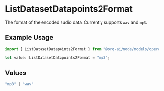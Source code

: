 # ListDatasetDatapoints2Format

The format of the encoded audio data. Currently supports `wav` and `mp3`.

## Example Usage

```typescript
import { ListDatasetDatapoints2Format } from "@orq-ai/node/models/operations";

let value: ListDatasetDatapoints2Format = "mp3";
```

## Values

```typescript
"mp3" | "wav"
```